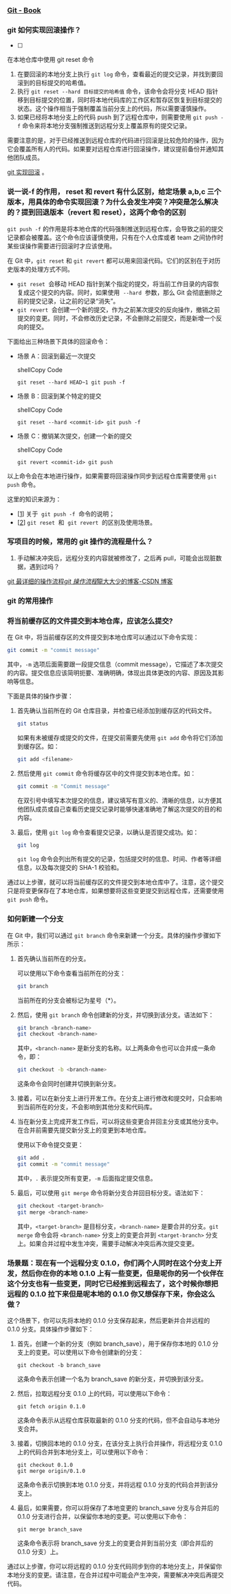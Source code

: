 ### [Git - Book](https://git-scm.com/book/zh/v2)

### git 如何实现回滚操作？

- [ ]

在本地仓库中使用 git reset 命令

1. 在要回滚的本地分支上执行 `git log` 命令，查看最近的提交记录，并找到要回滚到的目标提交的哈希值。
2. 执行 `git reset --hard 目标提交的哈希值` 命令，该命令会将分支 HEAD 指针移到目标提交的位置，同时将本地代码库的工作区和暂存区恢复到目标提交的状态。这个操作相当于强制覆盖当前分支上的代码，所以需要谨慎操作。
3. 如果已经将本地分支上的代码 push 到了远程仓库中，则需要使用 `git push -f` 命令来将本地分支强制推送到远程分支上覆盖原有的提交记录。

需要注意的是，对于已经推送到远程仓库的代码进行回滚是比较危险的操作，因为它会覆盖所有人的代码。如果要对远程仓库进行回滚操作，建议提前备份并通知其他团队成员。

[git 实现回滚](https://cloud.tencent.com/developer/article/1582800) 。

### 说一说-f 的作用， reset 和 revert 有什么区别，给定场景 a,b,c 三个版本，用具体的命令实现回滚？为什么会发生冲突？冲突是怎么解决的？提到回退版本（revert 和 reset），这两个命令的区别

`git push -f` 的作用是将本地仓库的代码强制推送到远程仓库，会导致之前的提交记录都会被覆盖。这个命令应该谨慎使用，只有在个人仓库或者 team 之间协作时某些误操作需要进行回滚时才应该使用。

在 Git 中，`git reset` 和 `git revert` 都可以用来回滚代码。它们的区别在于对历史版本的处理方式不同。

- `git reset`  会移动 HEAD 指针到某个指定的提交，将当前工作目录的内容恢复成这个提交的内容。同时，如果使用  `--hard`  参数，那么 Git 会彻底删除之前的提交记录，让之前的记录“消失”。
- `git revert`  会创建一个新的提交，作为之前某次提交的反向操作，撤销之前提交的变更。同时，不会修改历史记录，不会删除之前提交，而是新增一个反向的提交。

下面给出三种场景下具体的回滚命令：

- 场景 A：回滚到最近一次提交

  shellCopy Code

  `git reset --hard HEAD~1 git push -f`

- 场景 B：回滚到某个特定的提交

  shellCopy Code

  `git reset --hard <commit-id> git push -f`

- 场景 C：撤销某次提交，创建一个新的提交

  shellCopy Code

  `git revert <commit-id> git push`

以上命令会在本地进行操作，如果需要将回滚操作同步到远程仓库需要使用 `git push` 命令。

这里的知识来源为：

- [[1](https://segmentfault.com/a/1190000038436305)] 关于  `git push -f`  命令的说明；
- [[2](https://zhuanlan.zhihu.com/p/412482122)] `git reset`  和  `git revert`  的区别及使用场景。

### 写项目的时候，常用的 git 操作的流程是什么？

1. 手动解决冲突后，远程分支的内容就被修改了，之后再 pull，可能会出现脏数据，遇到过吗？

[git 最详细的操作流程*git 操作流程*龍大大少的博客-CSDN 博客](https://blog.csdn.net/weixin_45620619/article/details/124618872)

### git 的常用操作

### 将当前缓存区的文件提交到本地仓库，应该怎么提交?

在 Git 中，将当前缓存区的文件提交到本地仓库可以通过以下命令实现：

```bash
git commit -m "commit message"
```

其中，`-m` 选项后面需要跟一段提交信息（commit message），它描述了本次提交的内容。提交信息应该简明扼要、准确明确，体现出具体更改的内容、原因及其影响等信息。

下面是具体的操作步骤：

1. 首先确认当前所在的 Git 仓库目录，并检查已经添加到缓存区的代码文件。

   ```bash
   git status
   ```

   如果有未被缓存或提交的文件，在提交前需要先使用 `git add` 命令将它们添加到缓存区。如：

   ```bash
   git add <filename>
   ```

2. 然后使用 `git commit` 命令将缓存区中的文件提交到本地仓库。如：

   ```bash
   git commit -m "Commit message"
   ```

   在双引号中填写本次提交的信息，建议填写有意义的、清晰的信息，以方便其他团队成员或自己查看历史提交记录时能够快速准确地了解这次提交的目的和内容。

3. 最后，使用 `git log` 命令查看提交记录，以确认是否提交成功。如：

   ```bash
   git log
   ```

   `git log` 命令会列出所有提交的记录，包括提交时的信息、时间、作者等详细信息，以及每次提交的 SHA-1 校验和。

通过以上步骤，就可以将当前缓存区的文件提交到本地仓库中了。注意，这个提交只是将变更保存在了本地仓库，如果想要将这些变更提交到远程仓库，还需要使用 `git push` 命令。

### 如何新建一个分支

在 Git 中，我们可以通过 `git branch` 命令来新建一个分支。具体的操作步骤如下所示：

1. 首先确认当前所在的分支。

   可以使用以下命令查看当前所在的分支：

   ```bash
   git branch
   ```

   当前所在的分支会被标记为星号（\*）。

2. 然后，使用 `git branch` 命令创建新的分支，并切换到该分支。语法如下：

   ```bash
   git branch <branch-name>
   git checkout <branch-name>
   ```

   其中，`<branch-name>` 是新分支的名称。以上两条命令也可以合并成一条命令，即：

   ```bash
   git checkout -b <branch-name>
   ```

   这条命令会同时创建并切换到新分支。

3. 接着，可以在新分支上进行开发工作。在分支上进行修改和提交时，只会影响到当前所在的分支，不会影响到其他分支和代码库。
4. 当在新分支上完成开发工作后，可以将这些变更合并回主分支或其他分支中。在合并前需要先提交新分支上的变更到本地仓库。

   使用以下命令提交变更：

   ```bash
   git add .
   git commit -m "commit message"
   ```

   其中，`.` 表示提交所有变更，`-m` 后面指定提交信息。

5. 最后，可以使用 `git merge` 命令将新分支合并回目标分支。语法如下：

   ```bash
   git checkout <target-branch>
   git merge <branch-name>
   ```

   其中，`<target-branch>` 是目标分支，`<branch-name>` 是要合并的分支。`git merge` 命令会将 `<branch-name>` 分支上的变更合并到 `<target-branch>` 分支上。如果合并过程中发生冲突，需要手动解决冲突后再次提交变更。

### 场景题：现在有一个远程分支 0.1.0，你们两个人同时在这个分支上开发，然后你在你的本地 0.1.0 上有一些变更，但是呢你的另一个伙伴在这个分支也有一些变更，同时它已经推到远程去了，这个时候你想把远程的 0.1.0 拉下来但是呢本地的 0.1.0 你又想保存下来，你会这么做？

这个场景下，你可以先将本地的 0.1.0 分支保存起来，然后更新并合并远程的 0.1.0 分支。具体操作步骤如下：

1. 首先，创建一个新的分支（例如 branch_save），用于保存你本地的 0.1.0 分支上的变更。可以使用以下命令创建新的分支：

   ```
   git checkout -b branch_save
   ```

   这条命令表示创建一个名为 branch_save 的新分支，并切换到该分支。

2. 然后，拉取远程分支 0.1.0 上的代码，可以使用以下命令：

   ```
   git fetch origin 0.1.0
   ```

   这条命令表示从远程仓库获取最新的 0.1.0 分支的代码，但不会自动与本地分支合并。

3. 接着，切换回本地的 0.1.0 分支，在该分支上执行合并操作，将远程分支 0.1.0 上的代码合并到本地分支上，可以使用以下命令：

   ```
   git checkout 0.1.0
   git merge origin/0.1.0
   ```

   这条命令表示切换到本地 0.1.0 分支，并将远程 0.1.0 分支的代码合并到该分支上。

4. 最后，如果需要，你可以将保存了本地变更的 branch_save 分支与合并后的 0.1.0 分支进行合并，以保留你本地的变更。可以使用以下命令：

   ```
   git merge branch_save
   ```

   这条命令表示将 branch_save 分支上的变更合并到当前分支（即合并后的 0.1.0 分支）上。

通过以上步骤，你可以将远程的 0.1.0 分支代码同步到你的本地分支上，并保留你本地分支的变更。请注意，在合并过程中可能会产生冲突，需要解决冲突后再提交代码。

